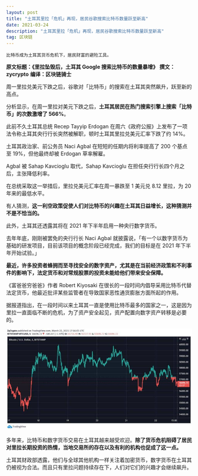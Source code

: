 ```yaml
---
layout: post
title: "土耳其里拉「危机」再现，居民谷歌搜索比特币数量跃至新高"
date: 2021-03-24
description: "土耳其里拉「危机」再现，居民谷歌搜索比特币数量跃至新高"
tag: 区块链
--- 
```

```
比特币成为土耳其货币危机下，居民财富的避险工具。
```
**原文标题：《里拉坠毁后，土耳其 Google 搜索比特币的数量暴增》**
**撰文：zycrypto**
**编译：区块链骑士**

周一里拉兑美元下跌之后，谷歌对「比特币」的搜索在土耳其突然飙升，跃至新的高点。

分析显示，在周一里拉对美元下跌之后，**土耳其居民在热门搜索引擎上搜索「比特币」的次数激增了 566%**。

此前不久土耳其总统 Recep Tayyip Erdogan 在周六《政府公报》上发布了一项法令称土耳其央行行长突然被解职，顿时土耳其里拉兑美元汇率下跌了约 14%。

土耳其政治家、前公务员 Naci Agbal 在短短的任期内将利率提高了 200 个基点至 19%，但他最终却被 Erdogan 草率解雇。

Agbal 被 Sahap Kavcioglu 取代，Sahap Kavcioglu 在担任央行行长四个月之后，主张降低利率。

在总统采取这一举措后，里拉兑美元汇率在周一暴跌至 1 美元兑 8.12 里拉，为 20 年来的最低水平。

有人猜测，**这一利空政策促使人们对比特币的兴趣在土耳其日益增长，这种猜测并不是不恰当的。**

此外，土耳其还透露其将在 2021 年下半年启用一种央行数字货币。

去年年底，刚刚被罢免的央行行长 Naci Agbal 就披露说，「有一个以数字货币为基础的研发项目，目前该项目的概念阶段已经完成，我们的目标是在 2021 年下半年开始试验。」

**最近，许多投资者蜂拥而至寻找安全的数字资产，尤其是在当前经济政策和不利事件的影响下，法定货币和对常规股票的投资未能给他们带来安全保障。**

《富爸爸穷爸爸》作者 Robert Kiyosaki 在很长的一段时间内倡导采用比特币代替法定货币，他最近批评某些监管者在导致国家恶性通货膨胀方面所起的作用。

据报道指出，在一段时间以来土耳其一直是使用比特币最多的国家之一，这是因为里拉一直面临不断的危机，为了资产安全起见，资产配置向数字资产转移是必要的。

![](/images/posts/bc/0324.09.jpg)

多年来，比特币和数字货币交易在土耳其越来越受欢迎。**除了货币危机阻碍了居民对里拉长期投资的热情，当地交易所的存在以及有利的机构也促成了这一点。**

土耳其财政部透露，他们与全球其他机构一样关注着加密货币，数字货币在土耳其仍被视为合法。而且只有里拉问题持续存在下，人们对它们的兴趣才会继续飙升。
